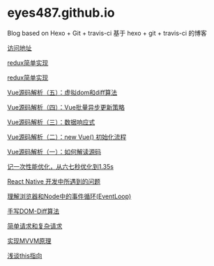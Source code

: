 # eyes487.github.io
Blog based on Hexo + Git + travis-ci
基于 hexo + git + travis-ci 的博客

[访问地址](http://blog.eyes487.top)

[redux简单实现](https://blog.eyes487.top/2020/03/07/achieve-react-redux.html)

[redux简单实现](https://blog.eyes487.top/2020/02/26/achieve-redux.html)

[Vue源码解析（五）：虚拟dom和diff算法](https://blog.eyes487.top/2020/01/30/vue-sourcec-analyse-05.html)

[Vue源码解析（四）：Vue批量异步更新策略](https://blog.eyes487.top/2020/01/30/vue-sourcec-analyse-04.html)

[Vue源码解析（三）：数据响应式](https://blog.eyes487.top/2020/01/30/vue-sourcec-analyse-03.html)

[Vue源码解析（二）：new Vue() 初始化流程](https://blog.eyes487.top/2020/01/30/vue-sourcec-analyse-02.html)


[Vue源码解析（一）：如何解读源码](https://blog.eyes487.top/2020/01/30/vue-sourcec-analyse-01.html)




[记一次性能优化，从六七秒优化到1.35s](https://blog.eyes487.top/2019/12/07/one-time-optimization.html)


[React Native 开发中所遇到的问题](https://blog.eyes487.top/2019/10/21/problem-of-react-native.html)

[理解浏览器和Node中的事件循环(EventLoop)](https://blog.eyes487.top/2019/10/20/eventloop.html)

[手写DOM-Diff算法](https://blog.eyes487.top/2019/10/13/dom-diff-algorithnm.html)

[简单请求和复杂请求](https://blog.eyes487.top/2019/10/08/simple-and-complex-requests.html)

[实现MVVM原理](https://blog.eyes487.top/2019/09/10/mvvm-principle.html)

[浅谈this指向](https://blog.eyes487.top/2019/08/24/analyse-of-this.html)

